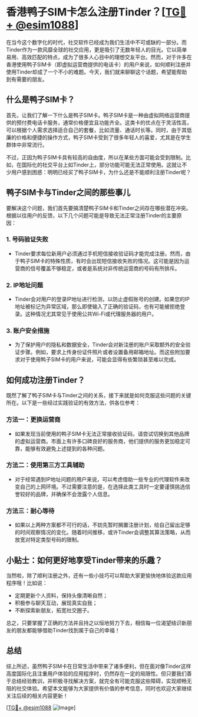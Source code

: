 # 香港鸭子SIM卡怎么注册Tinder？[[TG💪+ @esim1088](https://t.me/s/esim1088)]

在当今这个数字化的时代，社交软件已经成为我们生活中不可或缺的一部分。而Tinder作为一款风靡全球的社交应用，更是吸引了无数年轻人的目光。它以简单易用、高效匹配的特点，成为了很多人心目中的理想交友平台。然而，对于许多在香港使用鸭子SIM卡（即虚拟运营商提供的电话卡）的用户来说，如何顺利注册并使用Tinder却成了一个不小的难题。今天，我们就来聊聊这个话题，希望能帮助到有需要的朋友。

## 什么是鸭子SIM卡？

首先，让我们了解一下什么是鸭子SIM卡。鸭子SIM卡是一种由虚拟网络运营商提供的预付费电话卡服务，通常价格便宜且功能齐全。这类卡的优点在于灵活性高，可以根据个人需求选择适合自己的套餐，比如流量、通话时长等。同时，由于其低廉的价格和便捷的操作方式，鸭子SIM卡受到了很多年轻人的喜爱，尤其是在学生群体中非常流行。

不过，正因为鸭子SIM卡具有较高的自由度，所以在某些方面可能会受到限制。比如，在国际化的社交平台上如Tinder上，部分功能可能无法正常使用。这就让不少用户感到困惑：明明已经买了鸭子SIM卡，为什么还是不能顺利注册Tinder呢？

## 鸭子SIM卡与Tinder之间的那些事儿

要解决这个问题，我们首先要搞清楚鸭子SIM卡和Tinder之间存在哪些潜在冲突。根据以往用户的反馈，以下几个问题可能是导致无法正常注册Tinder的主要原因：

### 1. **号码验证失败**
   - Tinder要求每位新用户必须通过手机短信接收验证码才能完成注册。然而，由于鸭子SIM卡的特殊性质，有时会出现短信接收失败的情况。这可能是因为运营商的信号覆盖不够稳定，或者是系统对非传统运营商的号码有所排斥。
   
### 2. **IP地址问题**
   - Tinder会对用户的登录IP地址进行检测，以防止虚假账号的创建。如果您的IP地址被标记为异常区域，那么即使输入了正确的验证码，也有可能被拒绝登录。这种情况尤其常见于使用公共Wi-Fi或代理服务器的用户。

### 3. **账户安全措施**
   - 为了保护用户的隐私和数据安全，Tinder会对新注册的账户采取额外的安全验证步骤。例如，要求上传身份证件照片或者设置备用邮箱地址。而这些附加要求对于使用鸭子SIM卡的用户来说，可能会显得有些繁琐甚至难以完成。

## 如何成功注册Tinder？

既然了解了鸭子SIM卡与Tinder之间的关系，接下来就是如何克服这些问题的关键所在。以下是一些经过实践验证的有效方法，供各位参考：

### 方法一：更换运营商
   - 如果发现当前使用的鸭子SIM卡无法正常接收验证码，请尝试切换到其他品牌的虚拟运营商。市面上有许多口碑良好的服务商，他们提供的服务更加稳定可靠，能够有效避免上述提到的各种问题。

### 方法二：使用第三方工具辅助
   - 对于经常遇到IP地址问题的用户来说，可以考虑借助一些专业的代理软件来改变自己的上网环境。不过需要注意的是，在选择此类工具时一定要谨慎挑选信誉较好的品牌，并确保不会泄露个人信息。

### 方法三：耐心等待
   - 如果以上两种方案都不可行的话，不妨先暂时搁置注册计划，给自己留出足够的时间观察情况的变化。随着时间推移，或许Tinder会调整其算法策略，从而放宽对特定类型号码的限制。

## 小贴士：如何更好地享受Tinder带来的乐趣？

当然啦，除了顺利注册之外，还有一些小技巧可以帮助大家更愉快地体验这款应用程序哦！比如说：

- 定期更新个人资料，保持头像清晰自然；
- 积极参与聊天互动，展现真实自我；
- 不断探索新朋友，拓宽社交圈子。

总之，只要掌握了正确的方法并且持之以恒地努力下去，相信每一位渴望结识新朋友的朋友都能够借助Tinder找到属于自己的幸福！

## 总结

综上所述，虽然鸭子SIM卡在日常生活中带来了诸多便利，但在面对像Tinder这样高度国际化且注重用户体验的应用程序时，仍然存在一定的局限性。但只要我们善于总结经验教训，并积极寻找解决方案，就完全有可能克服这些障碍，实现顺畅无阻的社交体验。希望本文能够为大家提供有价值的参考信息，同时也欢迎大家继续关注后续的相关内容更新！

[[TG💪+ @esim1088](https://t.me/s/esim1088) ![Image](https://i.postimg.cc/4NQfJmqS/Snipaste-2025-05-13-00-14-12.png)]